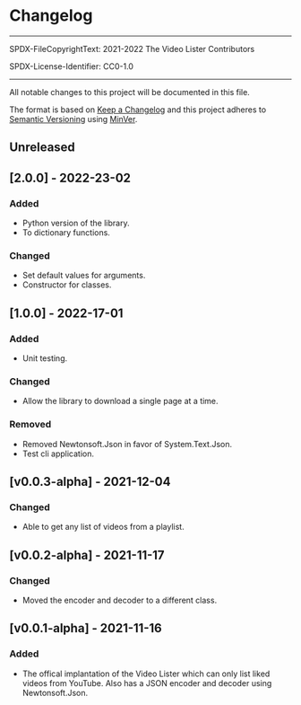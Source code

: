 # Changelog

---

SPDX-FileCopyrightText: 2021-2022 The Video Lister Contributors

SPDX-License-Identifier: CC0-1.0

---

All notable changes to this project will be documented in this file.

The format is based on [Keep a Changelog](https://keepachangelog.com/en/1.0.0/)
and this project adheres to
[Semantic Versioning](https://semver.org/spec/v2.0.0.html) using
[MinVer](https://github.com/adamralph/minver).

## Unreleased

## [2.0.0] - 2022-23-02

### Added

- Python version of the library.
- To dictionary functions.

### Changed

- Set default values for arguments.
- Constructor for classes.

## [1.0.0] - 2022-17-01

### Added

- Unit testing.

### Changed

- Allow the library to download a single page at a time.

### Removed

- Removed Newtonsoft.Json in favor of System.Text.Json.
- Test cli application.

## [v0.0.3-alpha] - 2021-12-04

### Changed

- Able to get any list of videos from a playlist.

## [v0.0.2-alpha] - 2021-11-17

### Changed

- Moved the encoder and decoder to a different class.

## [v0.0.1-alpha] - 2021-11-16

### Added

- The offical implantation of the Video Lister which can only list liked videos
from YouTube. Also has a JSON encoder and decoder using Newtonsoft.Json.
